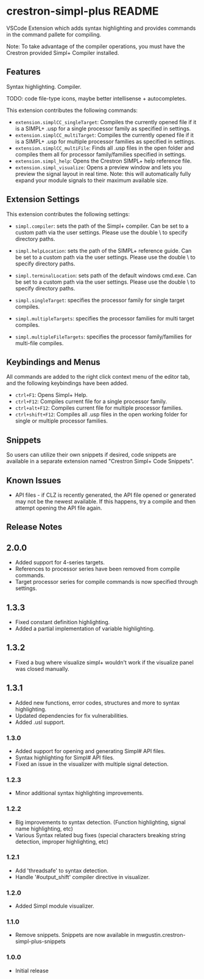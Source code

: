 # crestron-simpl-plus README

VSCode Extension which adds syntax highlighting and provides commands in the command pallete for compiling.

Note: To take advantage of the compiler operations, you must have the Crestron provided Simpl+ Compiler installed.

## Features

Syntax highlighting. Compiler.

TODO: code file-type icons, maybe better intellisense + autocompletes.

This extension contributes the following commands:

* `extension.simplCC_singleTarget`: Compiles the currently opened file if it is a SIMPL+ .usp for a single processor family as specified in settings.
* `extension.simplCC_multiTarget`: Compiles the currently opened file if it is a SIMPL+ .usp for multiple processor families as specified in settings.
* `extension.simplCC_multiFile`: Finds all .usp files in the open folder and compiles them all for processor family/families specified in settings.
* `extension.simpl_help`: Opens the Crestron SIMPL+ help reference file.
* `extension.simpl_visualize`: Opens a preview window and lets you preview the signal layout in real time. Note: this will automatically fully expand your module signals to their maximum available size.

## Extension Settings

This extension contributes the following settings:

* `simpl.compiler`: sets the path of the Simpl+ compiler. Can be set to a custom path via the user settings. Please use the double \ to specify directory paths.
* `simpl.helpLocation`: sets the path of the SIMPL+ reference guide. Can be set to a custom path via the user settings. Please use the double \ to specify directory paths.
* `simpl.terminalLocation`: sets path of the default windows cmd.exe. Can be set to a custom path via the user settings. Please use the double \ to specify directory paths. 

* `simpl.singleTarget`: specifies the processor family for single target compiles.
* `simpl.multipleTargets`: specifies the processor families for multi target compiles.
* `simpl.multipleFileTargets`: specifies the processor family/families for multi-file compiles.

## Keybindings and Menus

All commands are added to the right click context menu of the editor tab, and the following keybindings have been added.

* `ctrl+F1`: Opens Simpl+ Help.
* `ctrl+F12`: Compiles current file for a single processor family.
* `ctrl+alt+F12`: Compiles current file for multiple processor families.
* `ctrl+shift+F12`: Compiles all .usp files in the open working folder for single or multiple processor families.

## Snippets

So users can utilize their own snippets if desired, code snippets are available in a separate extension named "Crestron Simpl+ Code Snippets".

## Known Issues

* API files - if CLZ is recently generated, the API file opened or generated may not be the newest available. If this happens, try a compile and then attempt opening the API file again.

## Release Notes

## 2.0.0

- Added support for 4-series targets.
- References to processor series have been removed from compile commands.
- Target processor series for compile commands is now specified through settings.

## 1.3.3

- Fixed constant definition highlighting.
- Added a partial implementation of variable highlighting.

## 1.3.2

- Fixed a bug where visualize simpl+ wouldn't work if the visualize panel was closed manually.

## 1.3.1

- Added new functions, error codes, structures and more to syntax highlighting.
- Updated dependencies for fix vulnerabilities.
- Added .usl support.

### 1.3.0

- Added support for opening and generating Simpl# API files.
- Syntax highlighting for Simpl# API files.
- Fixed an issue in the visualizer with multiple signal detection.

### 1.2.3

- Minor additional syntax highlighting improvements.


### 1.2.2

- Big improvements to syntax detection. (Function highlighting, signal name highlighting, etc)
- Various Syntax related bug fixes (special characters breaking string detection, improper highlighting, etc)


### 1.2.1

- Add 'threadsafe' to syntax detection.
- Handle '#output_shift' compiler directive in visualizer.

### 1.2.0

- Added Simpl module visualizer.

### 1.1.0

- Remove snippets. Snippets are now available in mwgustin.crestron-simpl-plus-snippets

### 1.0.0

- Initial release